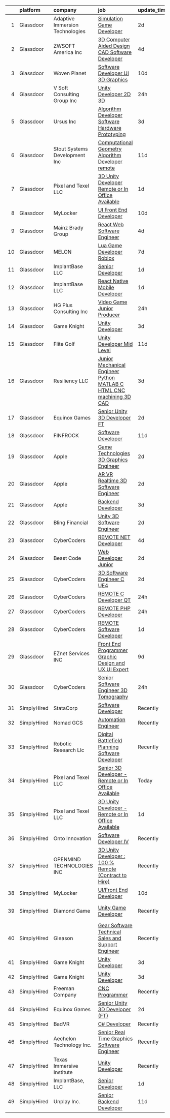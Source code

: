 

|    | platform    | company                         | job                                                                                                                                                                                                                                                                                                                                                                                                                                                                                                                                                                                                                                                                                                                                                                                                                                                                                                                                                                                                                                                                                                                                                                                                                                                                                                                                                                                                                          | update_time   | location              |
|---:|:------------|:--------------------------------|:-----------------------------------------------------------------------------------------------------------------------------------------------------------------------------------------------------------------------------------------------------------------------------------------------------------------------------------------------------------------------------------------------------------------------------------------------------------------------------------------------------------------------------------------------------------------------------------------------------------------------------------------------------------------------------------------------------------------------------------------------------------------------------------------------------------------------------------------------------------------------------------------------------------------------------------------------------------------------------------------------------------------------------------------------------------------------------------------------------------------------------------------------------------------------------------------------------------------------------------------------------------------------------------------------------------------------------------------------------------------------------------------------------------------------------|:--------------|:----------------------|
|  1 | Glassdoor   | Adaptive Immersion Technologies | [Simulation Game Developer](https://www.glassdoor.com/partner/jobListing.htm?pos=113&ao=1110586&s=58&guid=000001824de31baabbbed8f09fe18294&src=GD_JOB_AD&t=SR&vt=w&ea=1&cs=1_43151aa6&cb=1659164105937&jobListingId=1008033134992&cpc=A65DF3A704A48F9B&jrtk=3-0-1g96u66upkhoq801-1g96u66v6ia0h800-8696b9e614df0506--6NYlbfkN0Ah9U34QtNT-Rg7ow0I6j33eRcaaM9l7k5iW_6MlROAU0HQnuUL2uxLKSiskT1dvNKJrLJNOcVfRYh6zJkw4erGg5h66n8ksKwr6mUwUADIHrzs_MmvP5G2FHV5Qsh4jlJ6hb429Zq0t_uQi2QjuGsQrYuVHVmrbkVoaVQkHIdGtPuDinc7CtWL0V7Omp8Ej6dgFkFsIIA1PiSSg0Y-i_BTivAVIe1SVrWqKfcLSOqvDEdy3ChkiJO-ZD-oyzEh2uwQX6gdxQzxIOidc68pmg3KfF28HPkgucUZIPAQgRalksuke6_leby2QLIghkU2uk-dCCK3jl5HNAWPJ4TM9Q02kZZ7zSZVF6k63tUiKsuaWtTZAjnA7e3fE7UwnshomnZhuDgDaAeKuc_Gn7NqWF1vSG8YVPAKB2N83wT8KgebJB4AHGcJgQBJ8ySWHJ0Nt-IemgBVOqy6jxgxmdVDmztX0tlyzuOi_7LTB3iXiPYOhS43ZVGfd-Thba5x2MVpmhs%3D)                                                                                                                                                                                                                                                                                                                                                                                                                                                                                                                                                           | 2d            | Remote                |
|  2 | Glassdoor   | ZWSOFT America Inc              | [3D Computer Aided Design  CAD  Software Developer](https://www.glassdoor.com/partner/jobListing.htm?pos=101&ao=1110586&s=58&guid=000001824de31baabbbed8f09fe18294&src=GD_JOB_AD&t=SR&vt=w&ea=1&cs=1_aecb13c9&cb=1659164105935&jobListingId=1008028413603&cpc=A5E0E470F522E57E&jrtk=3-0-1g96u66upkhoq801-1g96u66v6ia0h800-7cfc9b44e995e1c8--6NYlbfkN0Al--CnnRAAemIt_jfh57jxz0oZUFSmuvBQtr16jS88RRLe8Ac7oVcsiyg-vicHt85WlGgMjQ3jT_JXQEFEJM2J6WbHKirNqK3Z481xKc2l-WsEBEiFHTKZzwi3TM2D5oDtmy1YCJtTLM5VPw8FD8ycXz93Nw6WVEOhwseukaqVqFM4pURWTwlnC0FcXcD6Ew__1flYkqf1YETIZrQlUzavXbNscNu2Ci4dzvyCMB7R9_slyxxdaw3J99iLfosBytgEuelKoq2Sp-YwJFXRdRbvI9XWlADigdCRb6ZZJED7eEno6i_h94OTjNycxxZXTKE8phozKvH7CnC5l2GmblE9MrIbze29bPmTgmcxxqspDu2KjRam9anDJdfnAg4YbgMSEc-b0HazBMhcor_NV-xRILnjdmjfqHAHzSyTVisQZEENdC3mCGtDvdUEukmeT2tPP1GqJowsXWI4N0uteL5BpjK_6SSzMgnMLf2A_rlxbdpEvaAu74WOa1Fd9fQ5sD-4Qxwc1I_GWtQlTclhRI-It1nvY8yZPKoKR6_aR7qUeg%3D%3D)                                                                                                                                                                                                                                                                                                                                                                                                                                                                                     | 4d            | Melbourne, FL         |
|  3 | Glassdoor   | Woven Planet                    | [Software Developer  UI 3D Graphics ](https://www.glassdoor.com/partner/jobListing.htm?pos=109&ao=1110586&s=58&guid=000001824de31baabbbed8f09fe18294&src=GD_JOB_AD&t=SR&vt=w&ea=1&cs=1_021ef3bf&cb=1659164105936&jobListingId=1008016092363&cpc=D7FE8E303655E3F3&jrtk=3-0-1g96u66upkhoq801-1g96u66v6ia0h800-590b8ed6b99a73cb--6NYlbfkN0DSgjPPcnEdvoK3uuxfISLALE6pB1FR7YSHOr_tSg5_QCn410VK5Ds4sai37YL-FnG7IdEQOLWlh0UoLcmzDYWmfRGSYYnl5uUpmRd__LORND_gC-BRchk-IUkY4R0iGDrfCmlmtu1dU22yGpoMq0MEa2tbIDq0Xana4QKE-3eruJ3ua_JrETdN_0LU3qt5Y8rq49Jx9hftm9yAdf5aqfWMEhcCKZuKGWI4Myg8HpjTEndf-AyN3I1YdhdoAcoiZJCORmuokoTbOv3cQpQcM-BisgKkFyQLuMFZ5J5sXFbJRgEhAKn3Wb1WYiokuEdUbloK03M5kPOX4ysG5ueoKgs1OVKxzLLEGvHBOZ6eaHbWvon2a3BZC-3vrWE9CZYIiESPLt5DmZYD13qZ6d51rQrA9Qfd7l-hvpp6wEbPTCGZvAuOZcychkFWUW0ORPuGWxtQaLumidaA0FiOH5qS9ziodMSveo5giyF7178wGzzXI3KuZh6P4Lb2Le-ylqHplqLSo-fDMVZFnod6sgdboHLvqQXC_trEQ5hZ2AmFX7y-zCdnW8OzCLLVlSgkRBOZ_JZq1LxG023wGw%3D%3D)                                                                                                                                                                                                                                                                                                                                                                                                                                                                   | 10d           | San Francisco, CA     |
|  4 | Glassdoor   | V Soft Consulting Group  Inc    | [Unity Developer   2D 3D](https://www.glassdoor.com/partner/jobListing.htm?pos=119&ao=1110586&s=58&guid=000001824de31baabbbed8f09fe18294&src=GD_JOB_AD&t=SR&vt=w&ea=1&cs=1_aa76793f&cb=1659164105938&jobListingId=1008038008594&cpc=F41FEAB56D215062&jrtk=3-0-1g96u66upkhoq801-1g96u66v6ia0h800-9a4a01b372ff3881--6NYlbfkN0D9RE-Si7ybiUgDiZLiiQYmpNk9Vbzm2gLbPAQW_p1zE3jUynzuC9mQeE4jvLF4MlSm36CescGx2H9d3YI0fVAn5prwo-RLWQRl_iwMVkZ6WLNFpLl_y3iVO_S9d5oC2ltUQyL-xm9HKGpi3r8xf5SsrsFpcevLABNYdw2hIoCqPNudL4vGDMg1PbdJpYezdbcLN6iZpTZt3iqeA6Xi2q93efPGHaaFAmZj3aTr2-I3S0yo2Q5O9h35kOywQ9pUPnt_dLwuBnVAT20d6zPmdzfx_IsgHSzqZitZMWU_8VzuTAYD-dCkAOPrUMJR4Qqc0zZgwc6z3L5No_gQii9CiRDd-fuozwwepJo6BNcSQCKiKs0tAanihmu0y_yNeEFykWK5NjFxtTg3aal_KrdUYsm4S7oymbdbYzSIrRVOt41eSEgf2xW0_0amBaHg14JLwl0C8xnV5ibI0MfX5siBClai39_i2_kZnYvv8UVDr5DA3aAtoJPmet2ng1QJF_JFrJ8%3D)                                                                                                                                                                                                                                                                                                                                                                                                                                                                                                                                                             | 24h           | Oakbrook Terrace, IL  |
|  5 | Glassdoor   | Ursus  Inc                      | [Algorithm Developer   Software Hardware Prototyping](https://www.glassdoor.com/partner/jobListing.htm?pos=120&ao=1110586&s=58&guid=000001824de31baabbbed8f09fe18294&src=GD_JOB_AD&t=SR&vt=w&ea=1&cs=1_0e6747a6&cb=1659164105938&jobListingId=1008030716468&cpc=B076152010A3B66C&jrtk=3-0-1g96u66upkhoq801-1g96u66v6ia0h800-91399987cd863627--6NYlbfkN0CT8vBT9H5mqECx2dfLV_FONLPDKpIRssxVwtj05Tmm4rA5I0VNOPdM1oYsK66ov5p0itQXsvAwDwCOjC0Zwy4qSC2NzA9vkIpGGSRB_IwfCpEV-RJOWQRnzGxmOh5o5qaqLDTa2izUTtYYVPel8UxV0YeGMLgADrS-K2Cfda16CzmEdoWYtt-wx5m2qtEnmIpzdxkSp4yWNthSab92opNfvpz9uuWt173AN80DJTXonN8LcDAofTDC5CxXSK35WgD2wQcwLRTKki58d5jNVKlMW9yxK0AVFjwNrbkVHTXD2ECHVFvmkTM6tuyiWcOp4c6IDRHAkI-ipOfFmY-6r40r_rVkkiJ9ZuTxpqGaBxz-oHHBfQyVnEj6SCZvNSJb-ZP7ZzdTnXczx7vtRYardV2H2LOTBa4rKNAHklpTa_N2d953U1OCIZEsDEPGhecU0N9-tIRzbiWgjxK4avYkr5M61yscDGnOOAQWjKQ-vuJUwdfEPFR8OIAf3ArjSMyoyjKmdUz3Ee5SYGCdWlgOLqCtyrVpkSHsx_gf4fPffPq6AffaMFsPZgTzDEQalEoM-MsDRf5AXPfi9CnoCBWBfBK0qOa8M-H-HWfvmmEslnMweyQD6NyD-ZnBpE49UMruncudcFYXmFtA3-KWlSzEElrzUpZ6ulm698JSpuMAIDsFM-7ZAL_uv5-lpluVS9483r2bd4CHHCUkypCY3XyGOpRrUuo37w28urIlhOmjHWl0Ro02dqoo33GHkI3ac__8rqHJwx1IkRuxrwap23vxxq1Kak6yk7pMTOAEKSTeZ40WjfPzEDn4VGrxt1V0U36YAwmEGEEC34VEcPAbo2b7wi-xmkNBWVVWPAnGPTuJXNWVK-7Zm2zD6dHC9BlVgfj-dKwQXrBA-dtVpYhrGorZeKE7K7Q0AFZ6fYO38l1Uu-SqfD_T3ASxfhCsPu2UhnlEesSSIs-KKF9G5NfUfHidQwfa53kJWEXJvO_4E22ZxrmkI1JnXu6h1BV3g8-2gnxUSrg%3D) | 3d            | Redmond, WA           |
|  6 | Glassdoor   | Stout Systems Development Inc   | [Computational Geometry Algorithm Developer  remote ](https://www.glassdoor.com/partner/jobListing.htm?pos=115&ao=1110586&s=58&guid=000001824de31baabbbed8f09fe18294&src=GD_JOB_AD&t=SR&vt=w&ea=1&cs=1_d1097ee0&cb=1659164105938&jobListingId=1008012510811&cpc=56C4EA4A1A191A49&jrtk=3-0-1g96u66upkhoq801-1g96u66v6ia0h800-ddf413b594bc1947--6NYlbfkN0AsXV9WN2S3o5diz3g1at_QZ5Gi5Gxzp0weY4lP-XR9oijyzOS2_R897769qSA0XpK0GXvIjRHM0HbD0sEUGejFl6bsFu0jG_ot2kF-Ko0CjZriWfx9r161yXkfNuVi0aecQNy6nqIz7s-N-Tc89AGaizi7vtZiTmPcHlz9H7t0JYUaRdsVuTh7ruGjSi0KnUXgSX4OIaUG0HbTPuvYRexPcreIpqTkWlO85j-U9kFdW_RCTVUKkASerxq9_bvOv3OhRsqo4KwdWSybfrgFt_yWsKuqHILs1QLbUcK1IIVeoEWUe4ZmWv6lYTiU5oyz-MJKjAoHjY7nV0oWje9UMIVaTeGgf7FqWuGaGUZhgQtFSLYSMLXWVy5zYY8m0EDqupzwvT3lU4neIUR1WqJr8UelCJ_3LdFv2HPIyc7hnX8odL7eg8PqWQWDW3qAB99Oq8umStwujFAhoMTL8XneI2El-nqMNjkZ7w1FHnhb2ABujbaZmHoiPEfHWxTiLa0c37mID_UabQgn-9HLrMR3AafFyx4YNmvAjj4%3D)                                                                                                                                                                                                                                                                                                                                                                                                                                                                                                 | 11d           | Remote                |
|  7 | Glassdoor   | Pixel and Texel LLC             | [3D Unity Developer   Remote or In Office Available](https://www.glassdoor.com/partner/jobListing.htm?pos=125&ao=1136043&s=58&guid=000001824de31baabbbed8f09fe18294&src=GD_JOB_AD&t=SR&vt=w&ea=1&cs=1_c6e71405&cb=1659164105939&jobListingId=1008036365907&jrtk=3-0-1g96u66upkhoq801-1g96u66v6ia0h800-35553b19f78b60eb-)                                                                                                                                                                                                                                                                                                                                                                                                                                                                                                                                                                                                                                                                                                                                                                                                                                                                                                                                                                                                                                                                                                     | 1d            | Remote                |
|  8 | Glassdoor   | MyLocker                        | [UI Front End Developer](https://www.glassdoor.com/partner/jobListing.htm?pos=126&ao=1136043&s=58&guid=000001824de31baabbbed8f09fe18294&src=GD_JOB_AD&t=SR&vt=w&ea=1&cs=1_c4bef91d&cb=1659164105939&jobListingId=1008016183760&jrtk=3-0-1g96u66upkhoq801-1g96u66v6ia0h800-f2cdf44333e3faa5-)                                                                                                                                                                                                                                                                                                                                                                                                                                                                                                                                                                                                                                                                                                                                                                                                                                                                                                                                                                                                                                                                                                                                 | 10d           | Remote                |
|  9 | Glassdoor   | Mainz Brady Group               | [React Web Software Engineer](https://www.glassdoor.com/partner/jobListing.htm?pos=122&ao=1110586&s=58&guid=000001824de31baabbbed8f09fe18294&src=GD_JOB_AD&t=SR&vt=w&ea=1&cs=1_35a33f63&cb=1659164105939&jobListingId=1008028006062&cpc=AC285F3A3ECA6BB0&jrtk=3-0-1g96u66upkhoq801-1g96u66v6ia0h800-3623cbd1002b7ac2--6NYlbfkN0AmBvT8mmb9xI3Fj7UxKkF4Cq8RZh4Va6i5lMeIN2RcgAy859lTEF7wL6pXGTyUwoQ5d0vE3lRGVyzmE9tTKpvVpayHpEbq1W96d6gnLooyPHt-mhZtdPc7XORWI4Nv9JZCH60MNFEjE5w9b2yY3QlcN_buGHjdcLsl-7sxMOOR9z_Xu2wyjWaIntRCtwg5g-Qq1GhAKKaBXFVVZksM7uDVseMt6tlvMbq1LlueqV5xPbX5-4krcmKjLqjcdmlRNVa5Ms5G0CvczwR51ZGDq43iO88Kd4lH0gQapQTpsyokwjvb86BI5WUSgQi_jHeCbxmlOhKTDHPT8YDR4fayx4_Aw-_YK0LuTN1aRtia5a6S8_maDk24Z69-Z0WUEp5QNgAco8kn4-xIXnuh948EXq9Hs2t88T8psnC0KAJ62b1AG6uBUmyZrLDVXsqXKl94SIuFdetssKBAH7rZo8re94R3NoYTd0J3RPMqrUu4ElT8doyP_1kKWvGN3vsatvjMGd_jagxjxIUFLw%3D%3D)                                                                                                                                                                                                                                                                                                                                                                                                                                                                                                                                           | 4d            | Remote                |
| 10 | Glassdoor   | MELON                           | [Lua Game Developer  Roblox ](https://www.glassdoor.com/partner/jobListing.htm?pos=127&ao=1136043&s=58&guid=000001824de31baabbbed8f09fe18294&src=GD_JOB_AD&t=SR&vt=w&ea=1&cs=1_d4320122&cb=1659164105939&jobListingId=1008023831757&jrtk=3-0-1g96u66upkhoq801-1g96u66v6ia0h800-bc8f824dc00aa8c7-)                                                                                                                                                                                                                                                                                                                                                                                                                                                                                                                                                                                                                                                                                                                                                                                                                                                                                                                                                                                                                                                                                                                            | 7d            | Remote                |
| 11 | Glassdoor   | ImplantBase  LLC                | [Senior Developer](https://www.glassdoor.com/partner/jobListing.htm?pos=103&ao=1110586&s=58&guid=000001824de31baabbbed8f09fe18294&src=GD_JOB_AD&t=SR&vt=w&ea=1&cs=1_da46d738&cb=1659164105935&jobListingId=1008035599348&cpc=D69957E0862862E0&jrtk=3-0-1g96u66upkhoq801-1g96u66v6ia0h800-35d53dda3d640397--6NYlbfkN0BHQbTvVCdnG9b5D_7dafPobYSDZepSIAvvxtVc087LjkZltrB4JWrFKerL3rKdYN_filAamPHN3d3x5rsHJH07weJvr4xTpexZOZR1HzFm8EgxL4ifiZUr7TumXpM8QPOZtR_bjYCD3s-D3Ib-_AsRjQkNG9BwZQjHm0t_ByZq_LOwpxYNmvslII0123R4-OidNQ9DeRfUMUc_RW-jI7K_B3GN-HNAiHpWtMphfcfq5bkGsXEbV9aogitAFheZeGh4NBQ3AFIaAs613htByASKDq4YqrY7nnT6BkByy6F2UCxLD5__2guqnNi-X2NdGnRkOR3v7sWnPvVVNXn1bRMlvWSny9pld1vzhNnBBsxZLPubzeei7rQS9m2vixwSUhIs-LGSk_INbscadtCgcvVaMLELLPs67PJQ9PT8rYY5VuXXAqgtMmfRzXiLFMv-UBmFfOXsa-phV7eQvYKdZxKvp2B3sgoVPQ5RBPW7UYHkM8KEEww5hJ6X19YjU4S4pn8%3D)                                                                                                                                                                                                                                                                                                                                                                                                                                                                                                                                                                    | 1d            | Remote                |
| 12 | Glassdoor   | ImplantBase  LLC                | [React Native Mobile Developer](https://www.glassdoor.com/partner/jobListing.htm?pos=107&ao=1110586&s=58&guid=000001824de31baabbbed8f09fe18294&src=GD_JOB_AD&t=SR&vt=w&ea=1&cs=1_477cc1d3&cb=1659164105936&jobListingId=1008035600850&cpc=AF770993EC679D41&jrtk=3-0-1g96u66upkhoq801-1g96u66v6ia0h800-9ec0f0a75089e679--6NYlbfkN0BHQbTvVCdnG9b5D_7dafPobYSDZepSIAvvxtVc087LjkZltrB4JWrF9YwSpRDtqB9PMveNVlEp1vlq52nDCFAVVAyR6iw0NmtgqoY-LmqzCI8bM3WJ4TACEz7NViqKmQjpqUJAF9nvFimbQX0zisBE5phpuWG4WzHcV-JYqghV3PLQ6Y5dWXKGO2UKedvG_xpzr6iOAqoTESt_2SrB0_gSug6fFTwlKzPjCbgxk8NNjjYeHVzwFBRK_N7pmG8JP0C9bVkO-_QgE_L7hCaCba4ywlLJEgojKyaXDu9UImRsOnlO9njB2BsaG3fM4Zm2RGRl6bglOA0f06CV6WvfI8xeCapZ-LNfOwy2HE5Vg8feM7Fghg45vPvIkWt9DJACoWa17t5p-IXjHf0JjrZfz6GhkuS8tS46E0VgD8kNQjj4Hcjkx1BsiYNoLuUKsxDwXRq2fo2Saf_v5rJ5oICdPCySylteDNrBZhP4eo8MRbzSSfytxTye8PY5BIZRUWrjVzWN-EMDlrxKKg%3D%3D)                                                                                                                                                                                                                                                                                                                                                                                                                                                                                                                                         | 1d            | Remote                |
| 13 | Glassdoor   | HG Plus Consulting Inc          | [Video Game Junior Producer](https://www.glassdoor.com/partner/jobListing.htm?pos=104&ao=1110586&s=58&guid=000001824de31baabbbed8f09fe18294&src=GD_JOB_AD&t=SR&vt=w&ea=1&cs=1_717f22c2&cb=1659164105935&jobListingId=1008038356331&cpc=DF7064BA3070673B&jrtk=3-0-1g96u66upkhoq801-1g96u66v6ia0h800-4bb494ac711178b0--6NYlbfkN0BHIfC1zsKGIu0R3teaIu8liT7fbRNLaQeDQfcPJweUK9FtGyWMTNeDEzbNNT2163zZELT0Z8Vo531KN2eBQ2PCh4S24GRZZRgOs4oioDvB62DkjmEu0iG0PXAtT-B2tpQQY9pMWSYPLQHpftw463XRI5tz8kp1KrNCmNjyvr1EX2IgYStNB96IB2lOJmwlzJobEbLu4A_PGhFJ9ZtKmhA8rYRlB15cRKss0Nk1vwA47m8iJe2sVrIFJTjApNmuGIboNS93Re-lQMYjJyDIRuP4ex3dGyHFB4PaB_auD4hngUHxdYW-4GxiCVRnzda8eackGfvE_AgO89GDCOKxTCM7vB--IIM5BT3D7__HpvLPUD2mIeHgDEgEWvJcajMnrdo3QNel0ZVImrtP2RRVKqyIyF7xt1yocH_k33Fd5e5HCIVGXpqHC__un4L4YSnuPj5fPt3JdJ-7p-MGo9npA1gLXqh9gMF_B9eU13Ch6eJdTePA4wlAPppMflUpOJmyFDUhXmtPNoEwxA%3D%3D)                                                                                                                                                                                                                                                                                                                                                                                                                                                                                                                                            | 24h           | Remote                |
| 14 | Glassdoor   | Game Knight                     | [Unity Developer](https://www.glassdoor.com/partner/jobListing.htm?pos=105&ao=1110586&s=58&guid=000001824de31baabbbed8f09fe18294&src=GD_JOB_AD&t=SR&vt=w&ea=1&cs=1_8f1e4659&cb=1659164105936&jobListingId=1008032055088&cpc=DE56C24FF6DEC286&jrtk=3-0-1g96u66upkhoq801-1g96u66v6ia0h800-bac7e78836c4a3d6--6NYlbfkN0CN58sshrO6gM5m_xLiCzywlEx7J3Ic7XqhKZciExLCRDMpD9HyF5OmAOILyBi6JmHVFtJQCTSz-6IEuaCvoi26OWMqsKCJ9rNIuAa58Iwai8gKYaxcSqaAcKar_arilavrOjs4Fd2Gzz3AdxjQ4laPcz8WP9t3pMWyT0r1uuftEQoQylyf9_uTP0DIqboHrUWB9-QHMZrqZk1Ib3Tnc6TEoiP8gOkfCR64cBBFEX5_7Qq4YN4RybGBZXR8Kji1ulQ6dTAMGZf9elR4Yk9WRX58W-66O2oy1z_MXFPTQSCPhCkkPNgP1ticGuW15JHvaVefB9xKSixKnZmhaJD_rKe6lseE4we3szRWp0DFtp0sLqeIJqzn56Ciq7updyvVF_wAUr8nA4anxdzQkM8VgkIAxzsxwt1qIPgHkM-nLLK8XuTl6TQEq974pLzkfeEha0R66xDid9t268tWpDTSFv268if7Dj6mDQUIlEJ3eqWPgzgTT8sCRlwWUOSWn29Lt8k%3D)                                                                                                                                                                                                                                                                                                                                                                                                                                                                                                                                                                     | 3d            | Remote                |
| 15 | Glassdoor   | Flite Golf                      | [Unity Developer   Mid Level](https://www.glassdoor.com/partner/jobListing.htm?pos=106&ao=1110586&s=58&guid=000001824de31baabbbed8f09fe18294&src=GD_JOB_AD&t=SR&vt=w&ea=1&cs=1_bce83e1c&cb=1659164105936&jobListingId=1008012200941&cpc=7E331B339EFC28D0&jrtk=3-0-1g96u66upkhoq801-1g96u66v6ia0h800-2ed91eb2bff1af8a--6NYlbfkN0D_KRozbKJx95I3LRYgbj09bqBDFeyQG4s8tCOB31p2DFF3XWjUbq1KyFIz2p5qTCcJE-tfDGeItgF3YqsHxqmWmv_fe83BmlIU0WgDu5uJxBbYiuDddGZhBDpUzgYV_vmtzXvB08EMIDWI2OXG29cWyCnCkApuGpnUrcgpkVhp-EePomp4q814zikpbXCgdd3CFiwiXrOKvxW2LyR2JAqaphJw1mV-ATeWT_qgZU_KmGxF52CTBtlFbPpSoEu7iIk_hGEIkBrQcQeAMIKiXEvV_86P2hfn8T9WsWV0zRz9aM7g1QXget1NNG3fhuxII6_5QcUKgqzcV7b0Iw7AKb6b3iy713BT0sIAQBDVfi62mfAwPq7r45Rx9dO4GN8HM5ZM0p_NNGgOs3KPzcpSBsFMj7_7atWed-1H8aQMtWWQ26ELq39mo0aI_4wzQazxR7AHBsmPZLl1MV-tvkOUUw8TjC28dDc-IP9sv7tRacV-lEJMRXaQ7TunFwuLTlcdMb7ylUg8tSBr8A%3D%3D)                                                                                                                                                                                                                                                                                                                                                                                                                                                                                                                                           | 11d           | Dallas, TX            |
| 16 | Glassdoor   | Resiliency LLC                  | [Junior Mechanical Engineer   Python  MATLAB  C    HTML  CNC machining  3D CAD](https://www.glassdoor.com/partner/jobListing.htm?pos=124&ao=1110586&s=58&guid=000001824de31baabbbed8f09fe18294&src=GD_JOB_AD&t=SR&vt=w&ea=1&cs=1_7850d703&cb=1659164105939&jobListingId=1008031973976&cpc=9908D8D4413DBB8A&jrtk=3-0-1g96u66upkhoq801-1g96u66v6ia0h800-b08488e1bec93d1d--6NYlbfkN0Cltd6uxyKZUA0mlAqwrWOAqYzaNWMNQvrQPrmFJNyQddAtz7srjl1C04CmA54wNj0dEJkVXI8pMA0F2NUYlkeHtS8GTXcNzfWfKsXshfqLfIRlmV1bcuWaiqdmgmwG-I3IPmlcRLLsFOOXeGCoGAfl-vHiqz8hgoItgOX7SHiPwS_5hUpWmwmJPu8_3eN2962ZWoNlChHkW-yLwP0qJt-a_hS8uD09EeiehheIz7B3sBLrxjXbpigMxTo8CyjqlI64B7A-tWaGkiZYIKkyVbnE-99tnG7wWhJd4xo_dGtODjP7X4SXu1DhEWvN4ks51hNBtObB_7tqz8kaLLqDIlNCVZ3Q9QUHl4LCTU6JNJaJR-Smvs_E4k8AHv6ucb5zaYUC1nZ5o9cObwsIGo-4D4OAaMObRhIx_SY6anFUajBNx31iBXp0OFxT1Nj7Cd23qcRpqU6GVs7xpvQxydlQsUneVu2VMdfTNQjKpcaQeShcTXqkIPn0ajlAnEUcTgoiKOfNIs0EafjDxDQcwJWs0DxmWKr-h7PrpkiNOVVSbC1IlfiRbX9WhGqAzKDejnM2ZLS3iTi0qcXwjhkQexI6Qqq-6nJx-qkuEGoPh_vRhf4WquqVhPfDNeLWHGRB1ARHYRA%3D)                                                                                                                                                                                                                                                                                                                                                                       | 3d            | Hawthorne, NY         |
| 17 | Glassdoor   | Equinox Games                   | [Senior Unity 3D Developer  FT ](https://www.glassdoor.com/partner/jobListing.htm?pos=129&ao=1136043&s=58&guid=000001824de31baabbbed8f09fe18294&src=GD_JOB_AD&t=SR&vt=w&ea=1&cs=1_00ede537&cb=1659164105939&jobListingId=1008033357499&jrtk=3-0-1g96u66upkhoq801-1g96u66v6ia0h800-471d251ec7ab6fc8-)                                                                                                                                                                                                                                                                                                                                                                                                                                                                                                                                                                                                                                                                                                                                                                                                                                                                                                                                                                                                                                                                                                                         | 2d            | Remote                |
| 18 | Glassdoor   | FINFROCK                        | [Software Developer](https://www.glassdoor.com/partner/jobListing.htm?pos=102&ao=1110586&s=58&guid=000001824de31baabbbed8f09fe18294&src=GD_JOB_AD&t=SR&vt=w&ea=1&cs=1_eed961db&cb=1659164105935&jobListingId=1008011950221&cpc=3F31A6B851F28AB5&jrtk=3-0-1g96u66upkhoq801-1g96u66v6ia0h800-52eb8c47240b8ce0--6NYlbfkN0C3s6SQssVyjM0TBjXC5cY90NsFTu6k7iXDnyh6Xjam_f9HPFxZrvvEQyN7y773b5hIKGguGg1k6Yyil5NVzPWwtKWS3LS1S-Mf60Wz__rj5kbF1r4w3M0mK_bX94uYwKpE-w8DLdRyVftoTK4_UjHHtIv0zkXJpGuzEUf2jhXbk6G_k1fVtrLLSrGOKuaY8d1cLeHQhqhKcn9vCUQ0SRrwYRPzyC3YNSmnvVjc6yfB_kBKhZRhOFrOLFtwtMDYQvgbShqgoBBxB6LRUNNpMJu_pYd1Ldcu2Os6V4c4INNUNuhLd3zArEB6q74oP5tOgdRt0NLTGSzS2xPC3BoPqDjdkfhhJUjupyMn-wuJBn03obmW3koWW-V60TZBaknkbwa19kDBElCW_u6TYRw7N4ryKrMP8H-GUtI4cPCxSgXPNzNf6obrBrZ4lPoSXfSILxjOGr_NISfkJi51_srwPcXkb7BfJuZ6dFRLpRKtSZSmFc9B7ngiPgIulCjCqGcjBqY%3D)                                                                                                                                                                                                                                                                                                                                                                                                                                                                                                                                                                  | 11d           | Apopka, FL            |
| 19 | Glassdoor   | Apple                           | [Game Technologies 3D Graphics Engineer](https://www.glassdoor.com/partner/jobListing.htm?pos=112&ao=1110586&s=58&guid=000001824de31baabbbed8f09fe18294&src=GD_JOB_AD&t=SR&vt=w&cs=1_d40b11e6&cb=1659164105937&jobListingId=1008032497163&cpc=654405A9B1E0A9F5&jrtk=3-0-1g96u66upkhoq801-1g96u66v6ia0h800-ca672a3e76206ec1--6NYlbfkN0BvKrLyj5gPmtZO9T8euul8TCxuuKNOtzRJOomxnwSEodTz2Bc-sPZlADHp0xxmf8UDg7Wsy5zwi8lrHHY3EeYHKmdT3Vj6Ckdsl7kLbUeE0RCaUin7NICkxT5Jn5CFcSdKW6xZg3rnV7OSRdgaJQuoh9NlEwUIGtFK5Bwz_J8sGCKa3WqO262_f7Ys0iJMEK5qNDJIY6NTcA0Wc6Fh-i_FWLNE22EnIfDgmyySQpewrYhTV-5_moemVRD4i9YaHZO9GonlRz05jK-iwFCj3mO9UmBLv-2MMTymIYluHDbSp5UL4YruJm70riqZ4_RvAWFBMKE6rbuc6r1c_nIXhIcl1xgRuDjeGfG7X7LzoSrgghmP8AjA5n4scT9xOueDJOjzeyk4MbK9WsbAiEhgE9LSa9Fzx3r90Ipdi0X1GZsJ4c9Ur5sK7N2EPQ0xKckvelZB-taGHOjt8tJkkZEpsbKIaNjq7rvF-QDcl0K9J2CmaRQYHqsQ5k7D_SAaYoDJanDpuljOxAA4PW7yVxhE7Be2XsaDlCCMG2xzY3Zr3D1lLgfLTvgCRDlOdA4UUhyjNAbRnBvi-nR7PUiDiwhNXp0QJMCKayH0UstoglvSIwFxduMZoIGTiwkly1ODrXJ9E0AzWhyd8GLkIuZmVCF39-WI0Ru2o-RAECiPyXvzxh_4XV7E2H9z4nRuz13El3HSzslypTLo-7tev5yMw7gw8FB7yk4S_jRgMWIzZMtd62ALsG2v83KharYec98h_KvvN_gJoeQQPXgsqKwqzSSBOYLUhQHjFGtWznsb_DpDDFR03k-pw9ZWEoQRJbi86Vnas6xgN70dxtgYFto1clUmDnbF32fxbtyJSI4qf8Y9aoQhg1ET9Kf1UoAaN6ujPtg0paARMXPlttfMCH0Y_HZJM1gidmaN57mto4mq4tRi9ubtb-2cdi6swGmgpLTeWuCYl2KXW8Sl0ckgimLu6XmMf9MdXwgjhq5tz20%3D)                                                   | 2d            | Austin, TX            |
| 20 | Glassdoor   | Apple                           | [AR VR Realtime 3D Software Engineer](https://www.glassdoor.com/partner/jobListing.htm?pos=110&ao=1110586&s=58&guid=000001824de31baabbbed8f09fe18294&src=GD_JOB_AD&t=SR&vt=w&cs=1_843d5133&cb=1659164105936&jobListingId=1008034378580&cpc=3DB599BF2F4828F0&jrtk=3-0-1g96u66upkhoq801-1g96u66v6ia0h800-644d8e4a09efbd51--6NYlbfkN0BvKrLyj5gPmtZO9T8euul8TCxuuKNOtzRJOomxnwSEodTz2Bc-sPZlPHrT5BCwu4Qz17g7sQfw8voyqSVMQGJXsFP7gUsMR9S7UUXoL3On4CK0GML46GfP0nbpoRmVWM-StjR3DI9iqk9PskZdukFY_WQTiS2_Xyne0C3_CyWufFLY8tP2TCKURMVgEOGU5ZzVQY9eeNUJqbcWYi7lso4yRP_i1lKTWAXv2GN3cW9UA3-2H-Ia1f8ZVR6eVvVGKdb2LJI85Cn2Y_nznEBAfyCzdX0FSSREPad6R6XVBpt4NL8QepFV7dp264HgLT92opmTDnk1U3E0raePMBeU2hxSweFdybt9XvTVpO5WEg3g7HMlYgbas0_S_LuLshVLKEx4_U0_fpljafxdkyVArG29nqD08FqEXstNb4AcDQ0fR_6XIsuwhq-EuFcOCYPJiCP1f5OBD8vauqL8QUaVFHMTO0lzy1HNAw6obMzAUxBjnOFnZUHExdRkNgwcVmXOaq_6GPkepiYEtRMv8LWMra42WogiWx4LMQaQSFOk7F_FIGbV-qSqqGepuQ8KCwuPnUbSCSAVjfXwShRYfQYPUoFG_PQjMUkaPiZZU708j2AO4yXMTF5oICSnIpTkHZH2b2Go74s5DB8yuCqyQBVTVMNWDy5PlAmhrOl8j9Edpa5G3cUY4zmZ_oblKMafo0Te-0LrnOcnbCUFgLuSyZjXATD-74bVZiXfvH_BN7BLi6jHfGgU3eufAwD0qUR2kAac-IZQIKDnz1ZkvJAkJzOG9R1fQvzfWZO8NEgT45eQxdEstmOGBLNlyARSNHXs2H8EjI7iozfeI1M0yzRLtn6KZzBNmdkSZaSl4womtwDEudrS0C9uHELgeHRNmoL7jGlwfnIc-Ukdy4rtlGm_VyV6E5ms-h7kaqOhDI1UOZkhyVzQ96ZH_IXMHtxm6K3OZEcibzYjZ24QDqvb_hto4e7BsLZ2)                                                                    | 2d            | Boulder, CO           |
| 21 | Glassdoor   | Apple                           | [Backend Developer](https://www.glassdoor.com/partner/jobListing.htm?pos=108&ao=1110586&s=58&guid=000001824de31baabbbed8f09fe18294&src=GD_JOB_AD&t=SR&vt=w&cs=1_42746e5e&cb=1659164105936&jobListingId=1008029697823&cpc=654405A9B1E0A9F5&jrtk=3-0-1g96u66upkhoq801-1g96u66v6ia0h800-7e1b81e503ec95a2--6NYlbfkN0BvKrLyj5gPmtZO9T8euul8TCxuuKNOtzRJOomxnwSEodTz2Bc-sPZlC5mDe-NOaJih9eeFpfxY6CEGtlVg4gnEOpoWWR7mDScFEnwBZZwG_UQQ4tyImkWZOA9XRLfTEGw5Rg9evZqJAWSHNo2C1ZOzdR0p3Y6ygFsTKi6kj-TzrtOUUF5PNUnjbQhsoNAQMjgwNEDb7pI01G6oTUCYwEc0sFDpXPdLEGPqJgBcMpqdWwcLISFvhdBV3GVG48nKyDgUovYRbNEJguB3YTIll1pUv6FpW1G1YJR2wBA8EByi8-UmbwtR0XqzxLbscwBiUtT2dlkx3vjMZW7iAiH1M99-SsYYpyxSK7c1Kk-tCCz9mIBflTEVV7bVQkzjSEkAENRckqYXcxfgxap8npyUzD0TbhehbsCCDCUBJT6p7bCX6rtStc62AFke6EKoeX3b6nSApO59ykhzaOFUqUb8KFvJ_yUx0J8Nl90a1KNVA3bIEwYrJjtRjgafIbLUTWicAI836GyYHWAi5KsP7oQbwy1OPqMWyk4JdIvABsKOxP4fkYhJa2ALtjnKoiFs6lNsA5Hyt7SIJTC2ItvA1T-SqqiQg8kZ26qwNYB78GnXoW3WltSYu0PgGWOHtTGNge4gPmizJCcLhSgXlyVi5r9LL1wWYBtnTwLjHrwOEKDOsdXg3rV-uq9xTds0rJZkITWHL6s789ZQ3_dMDcR4ipWB-S9wGTOSuJ3BDCJ0edB7u-lwUMKuZXmfo2fIHHgDmjgSHy9f7jHTEXdc5qdrDoK4t1-VFMgtQekefGg-HiDWyNlI9T5LDyXiLlGOnoFEPJSqAuu53r_AF8jMksmC_BdvEtad_j3IMN8mTM1TlonfluuYvu5EA6VPClswsjOrEfkzjsAhCc6cTBW8eUxh_kfwu0_xIzziYSFtoJnSdJpoWcH3A2XOD-8V8xgm)                                                                                                                      | 3d            | San Diego, CA         |
| 22 | Glassdoor   | Bling Financial                 | [Unity 3D Software Engineer](https://www.glassdoor.com/partner/jobListing.htm?pos=130&ao=1136043&s=58&guid=000001824de31baabbbed8f09fe18294&src=GD_JOB_AD&t=SR&vt=w&cs=1_84ea91df&cb=1659164105939&jobListingId=1008034440736&jrtk=3-0-1g96u66upkhoq801-1g96u66v6ia0h800-abf141828e4bfda1-)                                                                                                                                                                                                                                                                                                                                                                                                                                                                                                                                                                                                                                                                                                                                                                                                                                                                                                                                                                                                                                                                                                                                  | 2d            | Costa Mesa, CA        |
| 23 | Glassdoor   | CyberCoders                     | [REMOTE    NET Developer](https://www.glassdoor.com/partner/jobListing.htm?pos=116&ao=1110586&s=58&guid=000001824de31baabbbed8f09fe18294&src=GD_JOB_AD&t=SR&vt=w&ea=1&cs=1_86c254a8&cb=1659164105938&jobListingId=1008028545858&cpc=654405A9B1E0A9F5&jrtk=3-0-1g96u66upkhoq801-1g96u66v6ia0h800-1d016e7627c67ebd--6NYlbfkN0CpFJQzrgRR8WqXWK1qKKEqALWJw739KlKqr2H-MSI4eoBlI4EFrmor2FYZMP3muM1_EXMsZV3kh5Y2P3hIxIDf2OjLuNuqqbT6IfXsjx_Cb-vXKryAsVgQZhUEiHx5fS_EYUS4p3alrcXLbR5x65yGjj5E7E4vaRqy1zq93zHW0QFBk-HCfj2F5q9fGUxBFdt4-kl_WWyudgLs8SeWnwCRLp81qUOMP1R-QDydna9fUxL6r6-hFmHD8iXXN-6fuOH_PluMwcGaaH3SNcd4ZusB3KulLwsrgs7ZpUJ6Tm_s3gDSHQiCGd_WaneDLLRIFzElwnW_BiTzqsHek7zfCa5CiQ7OXwj5jROeGGAG179VZHd1_oBOnk4BPj6ChrHqopwxGJZXDfd1M0z913MHPB21mCV98k17rlMg3lS_jm8qL0AIgHOtTyqfK2xvK7iB-41Tq5D19dk4bY8XfpTItzRCBVzywtJnA7vEPQTrH0NMjjHixQGc4Z774Vcw1tPK_Er2fxyuEC44JDxfMmSrkS4ydKEAzfuqfv0J_GSByVJb2laN7RG-g1qF04sZZAMyu92L-rqD42bzwROSxtcarF-Y_1ItoFF83i7WQ1ITZZ7LcE_gumRuPoasRGtfIPhQ6FJPVRmvD6hmVSdIfR6e85Nw2emk8uVZwTzgpMkpXFAfomH_J0cafTGJIFa2rVx3kJ_DpTlsHETV2rEL-nLSWV7T7b-Y0c-mdRSYpUuvSl_5U2fGG_kq2y20HLZRCvZwxt74d9UwFXrcSqeiM9Bz7rzF9xXC0_uc2zHcJKqzGWcSvCozEXm8T5r-ql1osS1TCYxk4cHZpsnLqJvfj5iRTRy0wwAMSLtGPzBd-QYe_7tdl-3FiazvV1fP3cN57AFD9aqTm2rUeB_mpqkqjuMJIpBWtXb_Q8KwxwfYRhopg33Ur0qmususNvbTdDG9ARQUtO1u_HSO5jGMFwoilXTJxF4j)                                                                           | 4d            | Mountain View, CA     |
| 24 | Glassdoor   | Beast Code                      | [Web Developer  Junior ](https://www.glassdoor.com/partner/jobListing.htm?pos=128&ao=1136043&s=58&guid=000001824de31baabbbed8f09fe18294&src=GD_JOB_AD&t=SR&vt=w&ea=1&cs=1_7a1f6ae3&cb=1659164105939&jobListingId=1008032560520&jrtk=3-0-1g96u66upkhoq801-1g96u66v6ia0h800-9019c5de24e1d263-)                                                                                                                                                                                                                                                                                                                                                                                                                                                                                                                                                                                                                                                                                                                                                                                                                                                                                                                                                                                                                                                                                                                                 | 2d            | Fort Walton Beach, FL |
| 25 | Glassdoor   | CyberCoders                     | [3D Software Engineer  C    UE4 ](https://www.glassdoor.com/partner/jobListing.htm?pos=121&ao=1110586&s=58&guid=000001824de31baabbbed8f09fe18294&src=GD_JOB_AD&t=SR&vt=w&ea=1&cs=1_5b8366b7&cb=1659164105938&jobListingId=1008032496761&cpc=654405A9B1E0A9F5&jrtk=3-0-1g96u66upkhoq801-1g96u66v6ia0h800-b40c5d0b474e4ef3--6NYlbfkN0CpFJQzrgRR8WqXWK1qKKEqALWJw739KlKqr2H-MSI4eoBlI4EFrmor2FYZMP3muM2CeH_aworRJGpiy-sVg7Vv20zWK5ttHeIN6tz7kuXfu-n6V0Y_DlJB2ZvKV-8OaPwloAVGYw4KGSu4vqoOrGJbYg3LEm8A0fsrTP7i8JKpNxtz3vR29lHk8CrQnWglDW7Tw46ll3Hu1Yma7HZmtvXIKHwDvVJHjUpxZ8-PzIEw2jD1FPAZ7RA7mZ42j8tiALxBFm2dThD3n_T3tTSJdsnLW6aSV4vBH3q3z_piGcnD6fFS6YJDxhJa4IUtlEBYH-njAQ4NfvsNY4AEPRAsTm8RU0GS5WjJC67w8NVLfRwAzcUyxr2KpboGeAo10G2rWGKsp_TaBMOOMDuRb7ggDf1n2NArRMBk72tJcDp2qfdaRMHblUwl5-N1wuW5nLDKbFlhSQLMcWkQlH0mSegWI2IXbGlEycJEBiIW2gT9n5ckrElmK8kU6j8rTxzEY6f7rZijDqFt0Ckci24Qz6pjiUDKzOWsd5qLg3pIiEWR_a4aQYw1yC9wGMAHiQD7a4-a-kKUSyT-BaV3cRE5JcoCiwt4kfqfyYZeQMWvKKxgwNTtr0MhiR9-hmWBxiELWtHUStiKs93nom0ExwY4eyxyqYPMNGeQhvvee4utvpR5rxy-mr25gTAKj2djJmKkM_kvlAihqmmKhOZeohykBT64HHFYDEdhH6wN1M2kPNcp3iBBmTXLESEr64BK42P3Yy9ct27BzSURb47EHJ7HTIzijSvRijzrj-huVMf27zHq1scycyacouJPUs3hsxHK3MccQnZefqwZUijA9zqdKeX5X7NzGQGpiuMgVTaTYaC8U9p0PHxQTyPY4cgG9p4l7pHzCL7h_CPgESe3uJWIhLdbNrtAa_RWQttBo7y98vl5f9FdoAjdI5oTWhumfD4MaprkYdRTPJ_8Hf6SrJ6eZJfUG3SF)                                                                   | 2d            | Los Angeles, CA       |
| 26 | Glassdoor   | CyberCoders                     | [REMOTE C   Developer  QT ](https://www.glassdoor.com/partner/jobListing.htm?pos=114&ao=1110586&s=58&guid=000001824de31baabbbed8f09fe18294&src=GD_JOB_AD&t=SR&vt=w&ea=1&cs=1_3c11c904&cb=1659164105937&jobListingId=1008038418424&cpc=654405A9B1E0A9F5&jrtk=3-0-1g96u66upkhoq801-1g96u66v6ia0h800-c4a71c24b01022b9--6NYlbfkN0CpFJQzrgRR8WqXWK1qKKEqALWJw739KlKqr2H-MSI4eoBlI4EFrmor2FYZMP3muM3AyC5F4gtnZwuYAD6TUOpbc7fHdmiWMKsUSchmuxW80VNcREjq5OYOSNij4ARe3EKlQ7YwbFNsOYQs32GrWA5WdK8SfpL_5y0UoO0xqHfYVmnD99A26Ts1exBs-QR87EecuQX0cdihOk_Y1HMo4G3t_EKu6HTDzFfgHniLMPeJlzwNQpI1tXxKJaJcBIpLg0HBAhMzo0JWfOhhEKkLdrcjB7kMXflOdcCJD_eqPA5kEKuwNXSjDAkmE7-1taPmFvuHPCtJa6qva-O_d2OuW6JBLGi87VZ0bjY_5DVBX1c4KaV7KBb7a5wvl4LS4aor4Vy0aUD7Xgj9ITrEoG_Mgg5772JivAkzF4Rj1G7TG2B1mQI5hnUwVhHwZLNtYWzEzgeME-zLqAljKnDdmU9qSj9OMMSoIhcDPdYMIzAsoiltB6AKqzUydrxB65aJxUGv-T3PeEX7Z9p-kejikiDjmMFtaI404ItbICYCIRDuuwd3iGqA7csHV53IjWt2h22glYxYKth7o5GeMblZdWJ1RGTkmEEW3WyhptHzxLf5UGz81fqTuyLoWe6Um5GGmatxi16suM6C8AfLPnDpN4jh2N--uLkk2wmv8ePjNao242jbYCzmS7EdVQoJU82vE0kEWcg7u08sBtur2MV_RL1abyntD0p7yrFGIailJGJ8ko9uYDORDTrEApvF4PWZBth6_1kZvpvh1L48qWgjtxWItx0i4pDI_6jdDmAzpB3QgHEQdmxEm8pd5f1VOAKkNSDcxbAqR_Y9pJecY-b3LeHk--2uMDTY8S5pBUqbmlAoGfdrW_K-gW1a0e7MfJirb5rxyfSEIHxClDpd3fJeeeUqoekZNSG54UdsBrYdfoBAnOloPbIEF3DGwK7XIj8hLKJAHs_SI4jXkR1UIwKDQFXMSS1T5fSc6jy7ssQ%3D)                                                           | 24h           | Cincinnati, OH        |
| 27 | Glassdoor   | CyberCoders                     | [REMOTE PHP Developer](https://www.glassdoor.com/partner/jobListing.htm?pos=117&ao=1110586&s=58&guid=000001824de31baabbbed8f09fe18294&src=GD_JOB_AD&t=SR&vt=w&ea=1&cs=1_c1452567&cb=1659164105938&jobListingId=1008038418400&cpc=654405A9B1E0A9F5&jrtk=3-0-1g96u66upkhoq801-1g96u66v6ia0h800-cc2dda9a01553b64--6NYlbfkN0CpFJQzrgRR8WqXWK1qKKEqALWJw739KlKqr2H-MSI4eoBlI4EFrmor2FYZMP3muM3AyC5F4gtnZw4R-01tcJpR2dkgXh8r-3qsKKNTRI8iI4R85O6A8c8ZPQVExDo85EZDfIote_lveHS-sEi48AGXMLIYAWemJPrYjxn3526yF1Pl_dNgTnVXKAB79SHdPsPVpGqrf5fF7tK9RfOPZgHaF4HEsV5FKkLIT4a5jK2DdTYM7A_l-e43DKIcQ7PT0H-fP6NH7OiaR3dcwI5V7fYnwFpvVMnIf4905LTNi34lK95dYqlSU2VxLbpIGezFXA2Qz_UMslKuWVSO6El-Z5daDiKvBQpJ4b8fofdJ2XVjsZTRYdGs7p5SnfZ3HPvth80G1Va2eGszNlGa-Lc_ek1QLkc3_BQNNyLKYtn3H54k_HHcDPctWLjPIwdeC_cC3XjT3Q23xvE-mSJeYNowpDZqXgZ_Li6jYLc7mK4QjPrVOU52ZFKP9T7bpB8Z_js3c6edN6qmtMsNYBQbIKloqlb84eZCTHWWjQ58QhwC-dmWgmZdoBA4gavkQ6uFcg0H20rLc1RQj4tG4O0o6zkrUmpXoVDZIwrVU_tMce8WimRS1rphVrAxQuoUgtHE-yAQ7L6Iri0bBBn1VlfBNak55LqW2axJjxpVYPasMiwXOUbHQDS-RfuIy69xEpIMyMjvpr1SyLWYRgBFTNFedJDYjhULe0OQtERQFNJvbnrz6bU52N9FxBUP_9X4yBuqAjGH_XrfIg5m57DA63iMFIrQHGyI1QybghDRBKc09GWUJ0-_TLxwIovm933njLobkneEvUL9sMRB2H22_AYhM5qZksmFCzRk6KmM6HXerSkF24GGh0R1UTp3RUIUaR6MggETtYXb9reEo-NNuxtsrg4IPm5hTOPMP5rRPFM8u-9b1kQs6U1EoFXbG7P-c_8w0Be-G3crMSruvSIVog8Fdw4DPzKI1DbL6hQ6Ojg%3D)                                                                | 24h           | Cincinnati, OH        |
| 28 | Glassdoor   | CyberCoders                     | [REMOTE Software Developer](https://www.glassdoor.com/partner/jobListing.htm?pos=118&ao=1110586&s=58&guid=000001824de31baabbbed8f09fe18294&src=GD_JOB_AD&t=SR&vt=w&ea=1&cs=1_0e1f7840&cb=1659164105938&jobListingId=1008035739559&cpc=334ABAF5D42DC775&jrtk=3-0-1g96u66upkhoq801-1g96u66v6ia0h800-316520076f04a067--6NYlbfkN0CpFJQzrgRR8WqXWK1qKKEqALWJw739KlKqr2H-MSI4eoBlI4EFrmor2FYZMP3muM1gAplSO3JlLM9iEQQihHwPYFLzNy6x4IixVFRERbzv3PiFNka7CmohMz602sV37UACHVKrP5vuCWyKe2HIirRb2jSDJfMN9WlCNHbnxxwJLFnihI2T1XCsWZCfQR9qevLd0_jOB2SiKBxC3T2iPTC795YczVDu1Zvc109djr0EnEmVKqSyAdQAOUEr4dSjhqKp4GIYPWhoAvih7OP-budHhoDmj20Okq4o_w37UggX3XxXs_pa7WlYtZCRVPPMBk8zIypudKaFt9gsDrHDcZPYIKlMMPlja_TJ9uYEYLmPQOiKtF-BUaCT_jDUWJ-L1mN6QwoHDtNkT0rhxuZcRcHl4AUtkG4_Qe2JJblHHtGPy90Kco2dWpFc18hrxeuz4lMHIggEw9Md-tpr14aAMGJBUcdcPgszY1sSMA81BK9_eNQhuiAkg2nd7vzvdn710l7ZRfM_uuZU-2p6Sr-Kr8dTDKiL2h1C0ZuxRlAPdrtJyjx14bWQeXOJkplJe6hAtR-RIt4Lmhq9qympmJScITXzCdl33vBXxNAyqjWgdvF9rDW28vR2FSyfvFgR7ldYkoGytptpQQt0dhmyqbE_7crCcuxv92r5vcMyxRaYp_aS-sqp3xxXdl6qD1R-icEBkIkYB8gsqU7oN6scOkZHPLan-cCXEGmmy1v1_ZwwVUmSNxC9AUNWnhqvr1-iZqaHUMewgrlEw3EiAHw21X2Hky6o5RatYPnPxm_SHuEmzEmp3ROIan71Jx4_cgXDIS68JvrWwkHsfKovGRgD3cCG6wwckkzMuo_IlKDOc8nxfij4cDUFK9IeSCnvioXvdUV4O8P-oZWbIl3p6OMzIyHNQ9cHp65VCkFj4OTKRoypp5ZNp2NukhYqmEGfacvO0gOvUtEkF1kSt_7Bgp2IuCAzCKFbKIg2rkN9uXwNf9mUbzLTRkHjJKXgGu6H)                                         | 1d            | Tampa, FL             |
| 29 | Glassdoor   | EZnet Services INC              | [Front End Programmer Graphic Design and UX UI Expert](https://www.glassdoor.com/partner/jobListing.htm?pos=111&ao=1110586&s=58&guid=000001824de31baabbbed8f09fe18294&src=GD_JOB_AD&t=SR&vt=w&ea=1&cs=1_77fb6eb6&cb=1659164105937&jobListingId=1008017224204&cpc=61B26E8FEFFA679F&jrtk=3-0-1g96u66upkhoq801-1g96u66v6ia0h800-28fa2c404b0144bb--6NYlbfkN0B2CPRQtEwtthFaSdUd0hKR56duWYTGRLhZdp-8kjgKbj-nYsaA2y1BAFJBu7Y0d-pbxeL0HTA5VQxQm8SAt9t0g5sw9pMUSrXWDdkEfQJ0fb6YOrUxXY19eUW5KLi8agnoMfiWuRwpBrbD0_ofmUnyRVxTmpVP82EH0JqKwdo6XP7QM79FDkYIA_NisA1aF33Hd1xK5_bEf6CPR1Q_n2RyCcq-EptTGhJ8aVvFE6D3K-d_ZF8b_Ky75Pb0Rm32l4eFMLOEL619EMptR9g0ePABLTOaQuaUuVZMjajTbQga0phYxEegOvq8iFpZmi4DFlHXjPUPbW4bKaBhgU3u_onm2bxKvJe8n70zQD-EG2eJ0bx7GSJ5GI4xWXDvc5yJBjQqBLaUk4F5UBvPmfUbQFmvqf1EmJu0gYgR_CbfzjXZqkwwwP8TjhHoLvlxmztd8KQIBDPlOzFYKdSOSlveypqooOtWmMQI73x__H5OG9F7DPt3cdAUxacv4tYbUUJV_GjlYYBuYrp5sFkGtsSgLmT0tp_NniOTXf1NHGOl6lPMtw%3D%3D)                                                                                                                                                                                                                                                                                                                                                                                                                                                                                  | 9d            | Remote                |
| 30 | Glassdoor   | CyberCoders                     | [Senior Software Engineer   3D Tomography](https://www.glassdoor.com/partner/jobListing.htm?pos=123&ao=1110586&s=58&guid=000001824de31baabbbed8f09fe18294&src=GD_JOB_AD&t=SR&vt=w&ea=1&cs=1_865342f8&cb=1659164105939&jobListingId=1008038419169&cpc=334ABAF5D42DC775&jrtk=3-0-1g96u66upkhoq801-1g96u66v6ia0h800-91e382d4ad16866a--6NYlbfkN0CpFJQzrgRR8WqXWK1qKKEqALWJw739KlKqr2H-MSI4eoBlI4EFrmor2FYZMP3muM3AyC5F4gtnZ_BSe-oPP2EJ8aK4sQlFVbcXZvs2ul2Tr82x0TQE3W9h22EDhDZBVQRbioOm8TYbv0-L8BFDMkPvuyQdxvhZfc_Ij-Jvp1Q_Ocidj-qID0U_39IXi79-52vrGOmjxRq0uvi7N49ucb8_5yDVJA-pLEyCZpFs4qNRzQW-6pUfOVqhkbXn1u24TlEDrIblgqAVa2OVgtunQybQKI9sjfYeQbm3DiNxetkEudN5cIPdNSVRNF7xnYZwgpjta50unrcQjVZ-WFCNBmCcD9GiQHQLlVjzaLkzck2LesJORfpN3gayJrbUSSqbUL_d3rzd89bX29pWaxFSxW-7wt3YnciLAOr2FWyXNFlVU7KBILFM_FyfLHYtavDaxuT8kdPP_hnWenCcp_x5xksbBtNca2wyz4IEpzF-L_0rymV7Sz6hp9hharqFd1CkowuKkArsa1H4mw1laocVDJsqkr_7wmUqcWllh5paeSKzeVZGKDi3NYQnToBVIjDxQo7bNuInCWDyaNXAW3H7mU1vpNwKtEsdCeDf6L34hpVPyzJu1dfBrmopIZikGrBFD3BTeye6Bg-VxYy0BYutGo0o94wkWPOHbQl5GvuYFbiL6I5ab5c5iyu_U4G1ex3avkdFbXnN32Tq0IuJ4NzlhDEyVlWlAA9u-FhzTNjsX4D5CCGm-j1sl115_XyV4-a31DKfWTfSB3fJDLOmnshCCSkQ1RjOAcjJqSqYIENtkbDNcK7wkIKnF-8pa2Bhzexglbg6fFX0pUp3HkP0Q7COzlWLjUcMI5TZPPJym0zickmUNhzHJH5vfkuHcdler2Wmw-LVNmmBTjsahefYXDWcNkITg0eX7U2dj4mHmUxL4aRykAW6i6LGpHc5ugi9aCIoHkbh0UEu7LzbOm-I9vvR6n6Gwo0jWmDgZ3g%3D)                                            | 24h           | Fremont, CA           |
| 31 | SimplyHired | StataCorp                       | [Software Developer](https://www.simplyhired.com/job/8G-rEALtj0JlSXbLxcBTKjNkGsFfWTVr-Glfc8pFzIA5OndsryMqvQ?q=3d+developer)                                                                                                                                                                                                                                                                                                                                                                                                                                                                                                                                                                                                                                                                                                                                                                                                                                                                                                                                                                                                                                                                                                                                                                                                                                                                                                  | Recently      | College Station, TX   |
| 32 | SimplyHired | Nomad GCS                       | [Automation Engineer](https://www.simplyhired.com/job/0MSRg4QFJMq72JCHVjyYFT1ge1Zipw_ugn2XrXGdA9oDVV4GrjSopw?q=3d+developer)                                                                                                                                                                                                                                                                                                                                                                                                                                                                                                                                                                                                                                                                                                                                                                                                                                                                                                                                                                                                                                                                                                                                                                                                                                                                                                 | Recently      | Columbia Falls, MT    |
| 33 | SimplyHired | Robotic Research Llc            | [Digital Battlefield Planning Software Developer](https://www.simplyhired.com/job/uxo8U8O3SsQyk042tb3jw7PYybX9tQdrBCVCeY8QdugI2CsOsamUVg?q=3d+developer)                                                                                                                                                                                                                                                                                                                                                                                                                                                                                                                                                                                                                                                                                                                                                                                                                                                                                                                                                                                                                                                                                                                                                                                                                                                                     | Recently      | Clarksburg, MD        |
| 34 | SimplyHired | Pixel and Texel LLC             | [Senior 3D Developer - Remote or In Office Available](https://www.simplyhired.com/job/2ySuog5XSPqAR7z8rBySLVDF0-vJvavo5OnsgDIPekn8Y_r1L2rybg?q=3d+developer)                                                                                                                                                                                                                                                                                                                                                                                                                                                                                                                                                                                                                                                                                                                                                                                                                                                                                                                                                                                                                                                                                                                                                                                                                                                                 | Today         | Remote                |
| 35 | SimplyHired | Pixel and Texel LLC             | [3D Unity Developer - Remote or In Office Available](https://www.simplyhired.com/job/ivlYfAH2SrBZEytAqOQ_YsxDKcUYJ0MlBDO63HorMxOmRqMqMcVbHg?q=3d+developer)                                                                                                                                                                                                                                                                                                                                                                                                                                                                                                                                                                                                                                                                                                                                                                                                                                                                                                                                                                                                                                                                                                                                                                                                                                                                  | 1d            | Remote                |
| 36 | SimplyHired | Onto Innovation                 | [Software Developer IV](https://www.simplyhired.com/job/M-e16-k8GrkUxPq32qbGFG9f3X5gVxgqwLngFCvl3Fjupl0wYn1ayA?q=3d+developer)                                                                                                                                                                                                                                                                                                                                                                                                                                                                                                                                                                                                                                                                                                                                                                                                                                                                                                                                                                                                                                                                                                                                                                                                                                                                                               | Recently      | Richardson, TX        |
| 37 | SimplyHired | OPENMIND TECHNOLOGIES INC       | [3D Unity Developer : 100 % Remote (Contract to Hire)](https://www.simplyhired.com/job/-sJc73nSpFbM6A2wowlNG8GjwnLw1NjzCyzhFWU0laVbp9ll3zEIyQ?q=3d+developer)                                                                                                                                                                                                                                                                                                                                                                                                                                                                                                                                                                                                                                                                                                                                                                                                                                                                                                                                                                                                                                                                                                                                                                                                                                                                | Recently      | Remote                |
| 38 | SimplyHired | MyLocker                        | [UI/Front End Developer](https://www.simplyhired.com/job/UjBidRcn2BbFCHlUZGarXnSndlvBQRldpv6V9OD0cXVVMUb-VLU5bg?q=3d+developer)                                                                                                                                                                                                                                                                                                                                                                                                                                                                                                                                                                                                                                                                                                                                                                                                                                                                                                                                                                                                                                                                                                                                                                                                                                                                                              | 10d           | Remote                |
| 39 | SimplyHired | Diamond Game                    | [Unity Game Developer](https://www.simplyhired.com/job/1J5Noq7E6ca28HWD70c5K47sYPIldH-q7euCADeC2GfKSCr5WyF2AQ?q=3d+developer)                                                                                                                                                                                                                                                                                                                                                                                                                                                                                                                                                                                                                                                                                                                                                                                                                                                                                                                                                                                                                                                                                                                                                                                                                                                                                                | Recently      | Omaha, NE +1 location |
| 40 | SimplyHired | Gleason                         | [Gear Software Technical Sales and Support Engineer](https://www.simplyhired.com/job/92NL6SKS7QhnnLI6D5PJGJPIyhKakFssQfmHV5UKh7NM60kuBz4BKw?q=3d+developer)                                                                                                                                                                                                                                                                                                                                                                                                                                                                                                                                                                                                                                                                                                                                                                                                                                                                                                                                                                                                                                                                                                                                                                                                                                                                  | Recently      | Rochester, NY         |
| 41 | SimplyHired | Game Knight                     | [Unity Developer](https://www.simplyhired.com/job/TPCXx7J4ThFMPYooV0uo104Ok8Dxfe42kioQh-km8u8BHfk4_xf0xQ?q=3d+developer)                                                                                                                                                                                                                                                                                                                                                                                                                                                                                                                                                                                                                                                                                                                                                                                                                                                                                                                                                                                                                                                                                                                                                                                                                                                                                                     | 3d            | Remote                |
| 42 | SimplyHired | Game Knight                     | [Unity Developer](https://www.simplyhired.com/job/TPCXx7J4ThFMPYooV0uo104Ok8Dxfe42kioQh-km8u8BHfk4_xf0xQ?q=3d+developer)                                                                                                                                                                                                                                                                                                                                                                                                                                                                                                                                                                                                                                                                                                                                                                                                                                                                                                                                                                                                                                                                                                                                                                                                                                                                                                     | 3d            | Remote                |
| 43 | SimplyHired | Freeman Company                 | [CNC Programmer](https://www.simplyhired.com/job/uIrxoga5vMTFYFeFrmf1hAr9_4aq4P2MCE5QW9wynW9wEhpY2J9Lkg?q=3d+developer)                                                                                                                                                                                                                                                                                                                                                                                                                                                                                                                                                                                                                                                                                                                                                                                                                                                                                                                                                                                                                                                                                                                                                                                                                                                                                                      | Recently      | Fremont, OH           |
| 44 | SimplyHired | Equinox Games                   | [Senior Unity 3D Developer (FT)](https://www.simplyhired.com/job/patDDXeAPi75KXBiZzAbsRfOZ1CSaaWKFbIFlhM7Uy_cUouvsBPwVQ?q=3d+developer)                                                                                                                                                                                                                                                                                                                                                                                                                                                                                                                                                                                                                                                                                                                                                                                                                                                                                                                                                                                                                                                                                                                                                                                                                                                                                      | 2d            | Remote                |
| 45 | SimplyHired | BadVR                           | [C# Developer](https://www.simplyhired.com/job/yResg5fOOutELm6UG4GvySDaO4hTSDAaTl3h4ozsgOqhvGw6WTRn7g?q=3d+developer)                                                                                                                                                                                                                                                                                                                                                                                                                                                                                                                                                                                                                                                                                                                                                                                                                                                                                                                                                                                                                                                                                                                                                                                                                                                                                                        | Recently      | Remote                |
| 46 | SimplyHired | Aechelon Technology Inc.        | [Senior Real Time Graphics Software Engineer](https://www.simplyhired.com/job/rcdIZu0u86YflWDJtkQswNVvTN3B-3L7qF5--HTYfTqZ6vl6sJ-lpA?q=3d+developer)                                                                                                                                                                                                                                                                                                                                                                                                                                                                                                                                                                                                                                                                                                                                                                                                                                                                                                                                                                                                                                                                                                                                                                                                                                                                         | Recently      | Overland Park, KS     |
| 47 | SimplyHired | Texas Immersive Institute       | [Unity Developer](https://www.simplyhired.com/job/xsx4ESwUMkdjW7C0uYGMcHDZ2mGpny2HahBniUJtGFO86Bd48YzTXA?q=3d+developer)                                                                                                                                                                                                                                                                                                                                                                                                                                                                                                                                                                                                                                                                                                                                                                                                                                                                                                                                                                                                                                                                                                                                                                                                                                                                                                     | Recently      | Remote                |
| 48 | SimplyHired | ImplantBase, LLC                | [Senior Developer](https://www.simplyhired.com/job/ua8oi7Wa8gvOmCelCYjoyU-cBYzLH-OUSUsNdHrBbohoNBBIxIfy-w?q=3d+developer)                                                                                                                                                                                                                                                                                                                                                                                                                                                                                                                                                                                                                                                                                                                                                                                                                                                                                                                                                                                                                                                                                                                                                                                                                                                                                                    | 1d            | Remote                |
| 49 | SimplyHired | Unplay Inc.                     | [Senior Backend Developer](https://www.simplyhired.com/job/vR1YCpdtM-5C4TeKvrIzX3N_IuenXjFn0WQSHEVeML3FZoJQV2yLSg?q=3d+developer)                                                                                                                                                                                                                                                                                                                                                                                                                                                                                                                                                                                                                                                                                                                                                                                                                                                                                                                                                                                                                                                                                                                                                                                                                                                                                            | 11d           | Remote                |